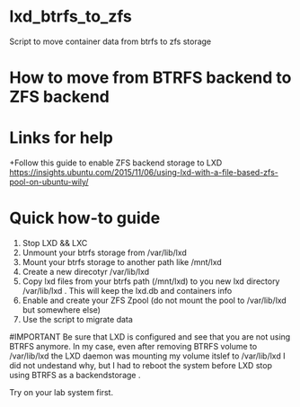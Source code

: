 # lxd_btrfs_to_zfs
Script to move container data from btrfs to zfs storage

# How to move from BTRFS backend to ZFS backend

# Links for help
+Follow this guide to enable ZFS backend storage to LXD
https://insights.ubuntu.com/2015/11/06/using-lxd-with-a-file-based-zfs-pool-on-ubuntu-wily/

# Quick how-to guide 
1. Stop LXD && LXC 
2. Unmount your btrfs storage from /var/lib/lxd 
3. Mount your btrfs storage to another path like /mnt/lxd
4. Create a new direcotyr /var/lib/lxd 
5. Copy lxd files from your btrfs path (/mnt/lxd) to you new lxd directory /var/lib/lxd . This will keep the lxd.db and containers info
6. Enable and create your ZFS Zpool (do not mount the pool to /var/lib/lxd but somewhere else)
7. Use the script to migrate data 

#IMPORTANT 
Be sure that LXD is configured and see that you are not using BTRFS anymore.
In my case, even after removing BTRFS volume to /var/lib/lxd  the LXD daemon was mounting my volume itslef to /var/lib/lxd 
I did not undestand why, but I had to reboot the system before LXD stop using BTRFS as a backendstorage .

Try on your lab system first. 
